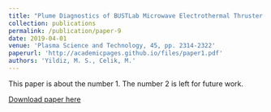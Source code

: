 ```yaml
---
title: "Plume Diagnostics of BUSTLab Microwave Electrothermal Thruster using Langmuir and Faraday Probes"
collection: publications
permalink: /publication/paper-9
date: 2019-04-01
venue: 'Plasma Science and Technology, 45, pp. 2314-2322'
paperurl: 'http://academicpages.github.io/files/paper1.pdf'
authors: 'Yildiz, M. S., Celik, M.'
---
```

This paper is about the number 1. The number 2 is left for future work.

[Download paper here](http://academicpages.github.io/files/paper1.pdf)

